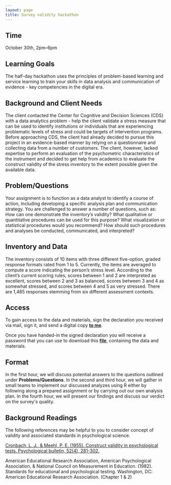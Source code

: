 ```yaml
---
layout: page
title: Survey validity hackathon
---
```



## Time

October 30th, 2pm–6pm

## Learning Goals
The half-day hackathon uses the principles of problem-based learning and service learning to train your skills in data analysis and communication of evidence - key competencies in the digital era.

## Background and Client Needs
The client contacted the Center for Cognitive and Decision Sciences (CDS) with a data analytics problem - help the client validate a stress measure that can be used to identify institutions or individuals that are experiencing problematic levels of stress and could be targets of intervention programs. Before approaching CDS, the client had already decided to pursue this project in an evidence-based manner by relying on a questionnaire and collecting data from a number of customers. The client, however, lacked expertise to perform an evaluation of the psychometric characteristics of the instrument and decided to get help from academics to evaluate the construct validity of the stress inventory to the extent possible given the available data.

## Problem/Questions
Your assignment is to function as a data analyst to identify a course of action, including developing a specific analysis plan and communication strategy. You are challenged to answer a number of questions, such as: How can one demonstrate the inventory’s validity? What qualitative or quantitative procedures can be used for this purpose? What visualization or statistical procedures would you recommend? How should such procedures and analyses be conducted, communicated, and interpreted?

## Inventory and Data
The inventory consists of 10 items with three different five-option, graded response formats rated from 1 to 5. Currently, the items are averaged to compute a score indicating the person’s stress level. According to the client’s current scoring rules, scores between 1 and 2 are interpreted as excellent, scores between 2 and 3 as balanced, scores between 3 and 4 as somewhat stressed, and scores between 4 and 5 as very stressed. There are 1,485 responses stemming from six different assessment contexts.

## Access

To gain access to the data and materials, sign the declaration you received via mail, sign it, and send a digital copy <a href="mailto:dirk.wulff@unibas.ch?subject=declaration"><b>to me</b></a>.

Once you have handed-in the signed declaration you will receive a password that you can use to download this <a href="https://www.dropbox.com/sh/nazry94v600x8jb/AADCKjP9xpQu7k0KcrJ66-Jca?dl=0"><b>file</b></a>, containing the data and materials.

## Format

In the first hour, we will discuss potential answers to the questions outlined under **Problems/Questions**. In the second and third hour, we will gather in small teams to implement our discussed analyzes using R either by following along a prepared assignment or by carrying out our own analysis plan. In the fourth hour, we will present our findings and discuss our verdict on the survey's quality.    

## Background Readings
The following references may be helpful to you to consider concept of validity and associated standards in psychological science.

<a href="http://www.sfu.ca/~palys/Cronbach&Meehl-1955-ConstructValidityInPsychologicalTests.pdf">Cronbach, L. J., & Meehl, P. E. (1955). Construct validity in psychological tests. Psychological bulletin, 52(4), 281-302.</a>

American Educational Research Association, American Psychological Association, & National Council on Measurement in Education. (1982). Standards for educational and psychological testing. Washington, DC: American Educational Research Association. (Chapter 1 & 2)
